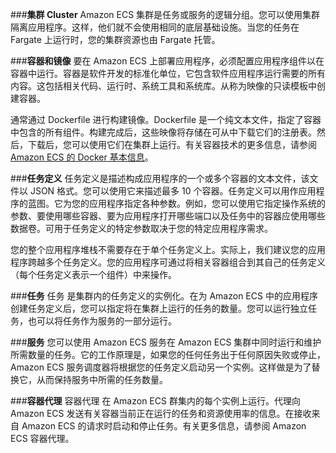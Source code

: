 ###**集群 Cluster**
Amazon ECS 集群是任务或服务的逻辑分组。您可以使用集群隔离应用程序。这样，他们就不会使用相同的底层基础设施。当您的任务在 Fargate 上运行时，您的集群资源也由 Fargate 托管。

###**容器和镜像**
要在 Amazon ECS 上部署应用程序，必须配置应用程序组件以在容器中运行。容器是软件开发的标准化单位，它包含软件应用程序运行需要的所有内容。这包括相关代码、运行时、系统工具和系统库。从称为映像的只读模板中创建容器。

通常通过 Dockerfile 进行构建镜像。Dockerfile 是一个纯文本文件，指定了容器中包含的所有组件。构建完成后，这些映像将存储在可从中下载它们的注册表。然后，下载后，您可以使用它们在集群上运行。有关容器技术的更多信息，请参阅 [<u>Amazon ECS 的 Docker 基本信息</u>](https://docs.aws.amazon.com/zh_cn/AmazonECS/latest/developerguide/docker-basics.html)。

###**任务定义**
任务定义是描述构成应用程序的一个或多个容器的文本文件，该文件以 JSON 格式。您可以使用它来描述最多 10 个容器。任务定义可以用作应用程序的蓝图。它为您的应用程序指定各种参数。例如，您可以使用它指定操作系统的参数、要使用哪些容器、要为应用程序打开哪些端口以及任务中的容器应使用哪些数据卷。可用于任务定义的特定参数取决于您的特定应用程序需求。

您的整个应用程序堆栈不需要存在于单个任务定义上。实际上，我们建议您的应用程序跨越多个任务定义。您的应用程序可通过将相关容器组合到其自己的任务定义（每个任务定义表示一个组件）中来操作。

###**任务**
任务 是集群内的任务定义的实例化。在为 Amazon ECS 中的应用程序创建任务定义后，您可以指定将在集群上运行的任务的数量。您可以运行独立任务，也可以将任务作为服务的一部分运行。

###**服务**
您可以使用 Amazon ECS 服务在 Amazon ECS 集群中同时运行和维护所需数量的任务。它的工作原理是，如果您的任何任务出于任何原因失败或停止，Amazon ECS 服务调度器将根据您的任务定义启动另一个实例。这样做是为了替换它，从而保持服务中所需的任务数量。

###**容器代理**
容器代理 在 Amazon ECS 群集内的每个实例上运行。代理向 Amazon ECS 发送有关容器当前正在运行的任务和资源使用率的信息。在接收来自 Amazon ECS 的请求时启动和停止任务。有关更多信息，请参阅 Amazon ECS 容器代理。